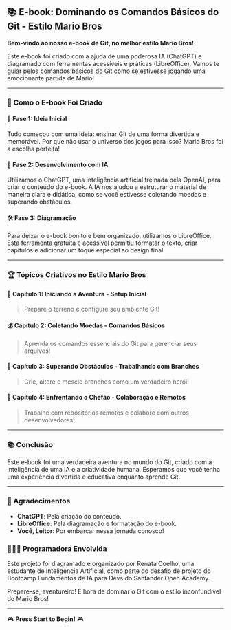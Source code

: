 ## 📚 E-book: Dominando os Comandos Básicos do Git - Estilo Mario Bros 

**Bem-vindo ao nosso e-book de Git, no melhor estilo Mario Bros!**

Este e-book foi criado com a ajuda de uma poderosa IA (ChatGPT) e diagramado com ferramentas acessíveis e práticas (LibreOffice). Vamos te guiar pelos comandos básicos do Git como se estivesse jogando uma emocionante partida de Mario!

---

### 🌟 Como o E-book Foi Criado

#### 🍄 Fase 1: Ideia Inicial

Tudo começou com uma ideia: ensinar Git de uma forma divertida e memorável. Por que não usar o universo dos jogos para isso? Mario Bros foi a escolha perfeita!

#### 🚀 Fase 2: Desenvolvimento com IA

Utilizamos o ChatGPT, uma inteligência artificial treinada pela OpenAI, para criar o conteúdo do e-book. A IA nos ajudou a estruturar o material de maneira clara e didática, como se você estivesse coletando moedas e superando obstáculos.

#### 🛠️ Fase 3: Diagramação

Para deixar o e-book bonito e bem organizado, utilizamos o LibreOffice. Esta ferramenta gratuita e acessível permitiu formatar o texto, criar capítulos e adicionar um toque especial ao design final.

---

### 🏆 Tópicos Criativos no Estilo Mario Bros

#### 📖 Capítulo 1: Iniciando a Aventura - Setup Inicial
> Prepare o terreno e configure seu ambiente Git!

#### 💰 Capítulo 2: Coletando Moedas - Comandos Básicos
> Aprenda os comandos essenciais do Git para gerenciar seus arquivos!

#### 🌈 Capítulo 3: Superando Obstáculos - Trabalhando com Branches
> Crie, altere e mescle branches como um verdadeiro herói!

#### 🏰 Capítulo 4: Enfrentando o Chefão - Colaboração e Remotos
> Trabalhe com repositórios remotos e colabore com outros desenvolvedores!

---

### 📚 Conclusão

Este e-book foi uma verdadeira aventura no mundo do Git, criado com a inteligência de uma IA e a criatividade humana. Esperamos que você tenha uma experiência divertida e educativa enquanto aprende Git.

---

### 🙏 Agradecimentos

- **ChatGPT**: Pela criação do conteúdo.
- **LibreOffice**: Pela diagramação e formatação do e-book.
- **Você, Leitor**: Por embarcar nessa jornada conosco!

 
### 🧑🏻‍💻 Programadora Envolvida 
Este projeto foi diagramado e organizado por Renata Coelho, uma estudante de Inteligência Artificial, como parte do desafio de projeto do Bootcamp Fundamentos de IA para Devs do Santander Open Academy.


Prepare-se, aventureiro! É hora de dominar o Git com o estilo inconfundível do Mario Bros!


---



🎮 **Press Start to Begin!** 🎮 
